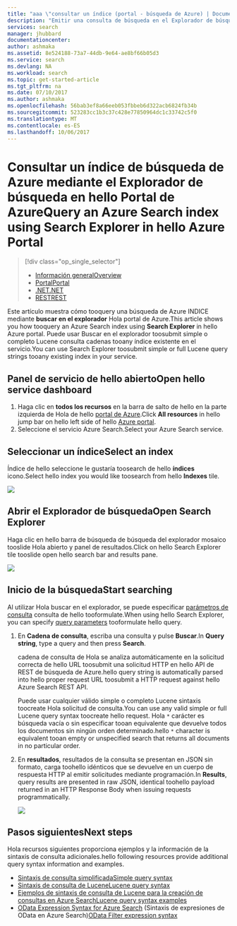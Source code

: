 ```yaml
---
title: "aaa \"consultar un índice (portal - búsqueda de Azure) | Documentos de Microsoft\""
description: "Emitir una consulta de búsqueda en el Explorador de búsqueda del Portal de Azure Hola."
services: search
manager: jhubbard
documentationcenter: 
author: ashmaka
ms.assetid: 8e524188-73a7-44db-9e64-ae8bf66b05d3
ms.service: search
ms.devlang: NA
ms.workload: search
ms.topic: get-started-article
ms.tgt_pltfrm: na
ms.date: 07/10/2017
ms.author: ashmaka
ms.openlocfilehash: 56bab3ef8a66eeb053fbbeb6d322acb6824fb34b
ms.sourcegitcommit: 523283cc1b3c37c428e77850964dc1c33742c5f0
ms.translationtype: MT
ms.contentlocale: es-ES
ms.lasthandoff: 10/06/2017
---
```

# <a name="query-an-azure-search-index-using-search-explorer-in-hello-azure-portal"></a><span data-ttu-id="c8b44-103">Consultar un índice de búsqueda de Azure mediante el Explorador de búsqueda en hello Portal de Azure</span><span class="sxs-lookup"><span data-stu-id="c8b44-103">Query an Azure Search index using Search Explorer in hello Azure Portal</span></span>
> [!div class="op_single_selector"]
> * [<span data-ttu-id="c8b44-104">Información general</span><span class="sxs-lookup"><span data-stu-id="c8b44-104">Overview</span></span>](search-query-overview.md)
> * [<span data-ttu-id="c8b44-105">Portal</span><span class="sxs-lookup"><span data-stu-id="c8b44-105">Portal</span></span>](search-explorer.md)
> * [<span data-ttu-id="c8b44-106">.NET</span><span class="sxs-lookup"><span data-stu-id="c8b44-106">.NET</span></span>](search-query-dotnet.md)
> * [<span data-ttu-id="c8b44-107">REST</span><span class="sxs-lookup"><span data-stu-id="c8b44-107">REST</span></span>](search-query-rest-api.md)
> 
> 

<span data-ttu-id="c8b44-108">Este artículo muestra cómo tooquery una búsqueda de Azure INDICE mediante **buscar en el explorador** Hola portal de Azure.</span><span class="sxs-lookup"><span data-stu-id="c8b44-108">This article shows you how tooquery an Azure Search index using **Search Explorer** in hello Azure portal.</span></span> <span data-ttu-id="c8b44-109">Puede usar Buscar en el explorador toosubmit simple o completo Lucene consulta cadenas tooany índice existente en el servicio.</span><span class="sxs-lookup"><span data-stu-id="c8b44-109">You can use Search Explorer toosubmit simple or full Lucene query strings tooany existing index in your service.</span></span>

## <a name="open-hello-service-dashboard"></a><span data-ttu-id="c8b44-110">Panel de servicio de hello abierto</span><span class="sxs-lookup"><span data-stu-id="c8b44-110">Open hello service dashboard</span></span>
1. <span data-ttu-id="c8b44-111">Haga clic en **todos los recursos** en la barra de salto de hello en la parte izquierda de Hola de hello [portal de Azure](https://portal.azure.com/#blade/HubsExtension/BrowseResourceBlade/resourceType/Microsoft.Search%2FsearchServices).</span><span class="sxs-lookup"><span data-stu-id="c8b44-111">Click **All resources** in hello jump bar on hello left side of hello [Azure portal](https://portal.azure.com/#blade/HubsExtension/BrowseResourceBlade/resourceType/Microsoft.Search%2FsearchServices).</span></span>
2. <span data-ttu-id="c8b44-112">Seleccione el servicio Azure Search.</span><span class="sxs-lookup"><span data-stu-id="c8b44-112">Select your Azure Search service.</span></span>

## <a name="select-an-index"></a><span data-ttu-id="c8b44-113">Seleccionar un índice</span><span class="sxs-lookup"><span data-stu-id="c8b44-113">Select an index</span></span>

<span data-ttu-id="c8b44-114">Índice de hello seleccione le gustaría toosearch de hello **índices** icono.</span><span class="sxs-lookup"><span data-stu-id="c8b44-114">Select hello index you would like toosearch from hello **Indexes** tile.</span></span>

   ![](./media/search-explorer/pick-index.png)

## <a name="open-search-explorer"></a><span data-ttu-id="c8b44-115">Abrir el Explorador de búsqueda</span><span class="sxs-lookup"><span data-stu-id="c8b44-115">Open Search Explorer</span></span>

<span data-ttu-id="c8b44-116">Haga clic en hello barra de búsqueda de búsqueda del explorador mosaico tooslide Hola abierto y panel de resultados.</span><span class="sxs-lookup"><span data-stu-id="c8b44-116">Click on hello Search Explorer tile tooslide open hello search bar and results pane.</span></span>

   ![](./media/search-explorer/search-explorer-tile.png)

## <a name="start-searching"></a><span data-ttu-id="c8b44-117">Inicio de la búsqueda</span><span class="sxs-lookup"><span data-stu-id="c8b44-117">Start searching</span></span>

<span data-ttu-id="c8b44-118">Al utilizar Hola buscar en el explorador, se puede especificar [parámetros de consulta](https://docs.microsoft.com/rest/api/searchservice/Search-Documents) consulta de hello tooformulate.</span><span class="sxs-lookup"><span data-stu-id="c8b44-118">When using hello Search Explorer, you can specify [query parameters](https://docs.microsoft.com/rest/api/searchservice/Search-Documents) tooformulate hello query.</span></span>

1. <span data-ttu-id="c8b44-119">En **Cadena de consulta**, escriba una consulta y pulse **Buscar**.</span><span class="sxs-lookup"><span data-stu-id="c8b44-119">In **Query string**, type a query and then press **Search**.</span></span> 

   <span data-ttu-id="c8b44-120">cadena de consulta de Hola se analiza automáticamente en la solicitud correcta de hello URL toosubmit una solicitud HTTP en hello API de REST de búsqueda de Azure.</span><span class="sxs-lookup"><span data-stu-id="c8b44-120">hello query string is automatically parsed into hello proper request URL toosubmit a HTTP request against hello Azure Search REST API.</span></span>   
   
   <span data-ttu-id="c8b44-121">Puede usar cualquier válido simple o completo Lucene sintaxis toocreate Hola solicitud de consulta.</span><span class="sxs-lookup"><span data-stu-id="c8b44-121">You can use any valid simple or full Lucene query syntax toocreate hello request.</span></span> <span data-ttu-id="c8b44-122">Hola `*` carácter es búsqueda vacía o sin especificar tooan equivalente que devuelve todos los documentos sin ningún orden determinado.</span><span class="sxs-lookup"><span data-stu-id="c8b44-122">hello `*` character is equivalent tooan empty or unspecified search that returns all documents in no particular order.</span></span>

2. <span data-ttu-id="c8b44-123">En **resultados**, resultados de la consulta se presentan en JSON sin formato, carga toohello idénticos que se devuelve en un cuerpo de respuesta HTTP al emitir solicitudes mediante programación.</span><span class="sxs-lookup"><span data-stu-id="c8b44-123">In  **Results**, query results are presented in raw JSON, identical toohello payload returned in an HTTP Response Body when issuing requests programmatically.</span></span>

   ![](./media/search-explorer/search-bar.png)

## <a name="next-steps"></a><span data-ttu-id="c8b44-124">Pasos siguientes</span><span class="sxs-lookup"><span data-stu-id="c8b44-124">Next steps</span></span>

<span data-ttu-id="c8b44-125">Hola recursos siguientes proporciona ejemplos y la información de la sintaxis de consulta adicionales.</span><span class="sxs-lookup"><span data-stu-id="c8b44-125">hello following resources provide additional query syntax information and examples.</span></span>

 + [<span data-ttu-id="c8b44-126">Sintaxis de consulta simplificada</span><span class="sxs-lookup"><span data-stu-id="c8b44-126">Simple query syntax</span></span>](https://docs.microsoft.com/rest/api/searchservice/simple-query-syntax-in-azure-search) 
 + [<span data-ttu-id="c8b44-127">Sintaxis de consulta de Lucene</span><span class="sxs-lookup"><span data-stu-id="c8b44-127">Lucene query syntax</span></span>](https://docs.microsoft.com/rest/api/searchservice/lucene-query-syntax-in-azure-search) 
 + [<span data-ttu-id="c8b44-128">Ejemplos de sintaxis de consulta de Lucene para la creación de consultas en Azure Search</span><span class="sxs-lookup"><span data-stu-id="c8b44-128">Lucene query syntax examples</span></span>](https://docs.microsoft.com/azure/search/search-query-lucene-examples) 
 + <span data-ttu-id="c8b44-129">[OData Expression Syntax for Azure Search](https://docs.microsoft.com/rest/api/searchservice/odata-expression-syntax-for-azure-search) (Sintaxis de expresiones de OData en Azure Search)</span><span class="sxs-lookup"><span data-stu-id="c8b44-129">[OData Filter expression syntax](https://docs.microsoft.com/rest/api/searchservice/odata-expression-syntax-for-azure-search)</span></span> 